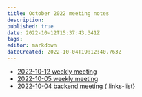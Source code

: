 ```yaml
---
title: October 2022 meeting notes
description: 
published: true
date: 2022-10-12T15:37:43.341Z
tags: 
editor: markdown
dateCreated: 2022-10-04T19:12:40.763Z
---
```


- [2022-10-12 weekly meeting](/en/meeting-notes/2022-10/2022-10-12-weekly)
- [2022-10-05 weekly meeting](/en/meeting-notes/2022-10/2022-10-05-weekly)
- [2022-10-04 backend meeting](/en/meeting-notes/2022-10/2022-10-04-backend)
{.links-list}
